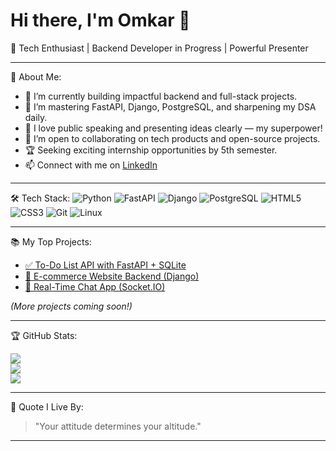 # Hi there, I'm Omkar 👋

🚀 Tech Enthusiast | Backend Developer in Progress | Powerful Presenter

---

🌟 About Me:
- 🔭 I’m currently building impactful backend and full-stack projects.
- 🌱 I’m mastering FastAPI, Django, PostgreSQL, and sharpening my DSA daily.
- 🎤 I love public speaking and presenting ideas clearly — my superpower!
- 👯 I’m open to collaborating on tech products and open-source projects.
- 🏆 Seeking exciting internship opportunities by 5th semester.
- 📫 Connect with me on [LinkedIn](https://linkedin.com/in/omkarsureshs)

---

🛠️ Tech Stack:
![Python](https://img.shields.io/badge/Python-3776AB?style=for-the-badge&logo=python&logoColor=white)
![FastAPI](https://img.shields.io/badge/FastAPI-009688?style=for-the-badge&logo=fastapi)
![Django](https://img.shields.io/badge/Django-092E20?style=for-the-badge&logo=django&logoColor=white)
![PostgreSQL](https://img.shields.io/badge/PostgreSQL-316192?style=for-the-badge&logo=postgresql&logoColor=white)
![HTML5](https://img.shields.io/badge/HTML5-E34F26?style=for-the-badge&logo=html5&logoColor=white)
![CSS3](https://img.shields.io/badge/CSS3-1572B6?style=for-the-badge&logo=css3&logoColor=white)
![Git](https://img.shields.io/badge/Git-F05032?style=for-the-badge&logo=git&logoColor=white)
![Linux](https://img.shields.io/badge/Linux-FCC624?style=for-the-badge&logo=linux&logoColor=black)

---

📚 My Top Projects:
- [✅ To-Do List API with FastAPI + SQLite](https://github.com/omkarsureshs/your-repo-link)  
- [🛒 E-commerce Website Backend (Django)](https://github.com/omkarsureshs/your-repo-link)  
- [💬 Real-Time Chat App (Socket.IO)](https://github.com/omkarsureshs/your-repo-link)

*(More projects coming soon!)*

---

🏆 GitHub Stats:

![](https://github-readme-stats.vercel.app/api?username=omkarsureshs&show_icons=true&theme=radical&hide_border=true)  
![](https://github-readme-streak-stats.herokuapp.com/?user=omkarsureshs&theme=radical&hide_border=true)  
![](https://github-readme-stats.vercel.app/api/top-langs/?username=omkarsureshs&layout=compact&theme=radical&hide_border=true)

---

🧠 Quote I Live By:
> "Your attitude determines your altitude."

---
